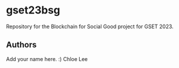 # gset23bsg
Repository for the Blockchain for Social Good project for GSET 2023.

## Authors
Add your name here. :)
Chloe Lee
